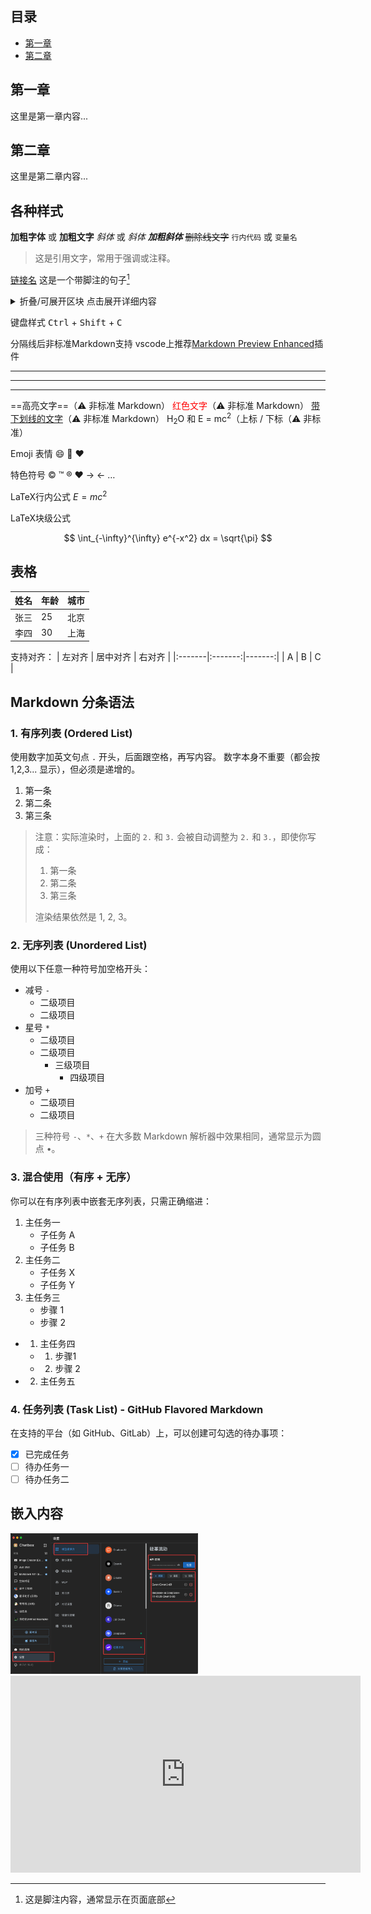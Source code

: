 ## 目录
- [第一章](#第一章)
- [第二章](#第二章)

## 第一章 <a id="第一章"></a>
这里是第一章内容...

## 第二章 <a id="第二章"></a>
这里是第二章内容...

## 各种样式

**加粗字体** 或 __加粗文字__
*斜体* 或 _斜体_
***加粗斜体***
~~删除线文字~~
`行内代码` 或 `变量名`
> 这是引用文字，常用于强调或注释。

[链接名](链接地址)
这是一个带脚注的句子[^1] <!-- 这是一个注释，不会在渲染后显示 -->
[^1]: 这是脚注内容，通常显示在页面底部


<details>
<summary>折叠/可展开区块 点击展开详细内容</summary>
这里是隐藏的内容！
</details>

键盘样式
<kbd>Ctrl</kbd> + <kbd>Shift</kbd> + <kbd>C</kbd>

分隔线后非标准Markdown支持 vscode上推荐[Markdown Preview Enhanced](https://marketplace.visualstudio.com/items?itemName=shd101wyy.markdown-preview-enhanced)插件
___
***
---
==高亮文字==（⚠️ 非标准 Markdown）
<span style="color:red">红色文字</span>（⚠️ 非标准 Markdown）
<u>带下划线的文字</u>（⚠️ 非标准 Markdown）
H<sub>2</sub>O 和 E = mc<sup>2</sup>（上标 / 下标（⚠️ 非标准）

Emoji 表情
:smile: :rocket: :heart:

特色符号
&copy; &trade; &reg; &hearts; &rarr; &larr; &hellip;

LaTeX行内公式 $E = mc^2$

LaTeX块级公式

$$
\int_{-\infty}^{\infty} e^{-x^2} dx = \sqrt{\pi}
$$

## 表格
| 姓名   | 年龄 | 城市     |
|--------|------|----------|
| 张三   | 25   | 北京     |
| 李四   | 30   | 上海     |

支持对齐：
| 左对齐 | 居中对齐 | 右对齐 |
|:-------|:-------:|-------:|
| A      | B       | C      |

## Markdown 分条语法

### 1. 有序列表 (Ordered List)
使用数字加英文句点 `.` 开头，后面跟空格，再写内容。
数字本身不重要（都会按 1,2,3... 显示），但必须是递增的。

1. 第一条
2. 第二条
3. 第三条

> 注意：实际渲染时，上面的 `2.` 和 `3.` 会被自动调整为 `2.` 和 `3.`，即使你写成：
>
> 1. 第一条
> 5. 第二条
> 3. 第三条
>
> 渲染结果依然是 1, 2, 3。

### 2. 无序列表 (Unordered List)
使用以下任意一种符号加空格开头：

- 减号 `-`
  - 二级项目
  - 二级项目
- 星号 `*`
  * 二级项目
  * 二级项目
    + 三级项目
        - 四级项目
- 加号 `+`
  + 二级项目
  + 二级项目

> 三种符号 `-`、`*`、`+` 在大多数 Markdown 解析器中效果相同，通常显示为圆点 •。

### 3. 混合使用（有序 + 无序）
你可以在有序列表中嵌套无序列表，只需正确缩进：

1. 主任务一
   - 子任务 A
   - 子任务 B
2. 主任务二
   * 子任务 X
   * 子任务 Y
3. 主任务三
   + 步骤 1
   + 步骤 2

- 1. 主任务四
    - 1. 步骤1
    - 2. 步骤 2
- 2. 主任务五

### 4. 任务列表 (Task List) - GitHub Flavored Markdown
在支持的平台（如 GitHub、GitLab）上，可以创建可勾选的待办事项：

- [x] 已完成任务
- [ ] 待办任务一
- [ ] 待办任务二

## 嵌入内容

<img src="image.png" width="300" alt="示意图" src="https://www.youtube.com/embed/嵌入视图片">

<iframe width="560" height="315" src="https://www.youtube.com/embed/xxx嵌入视频" frameborder="0"></iframe>